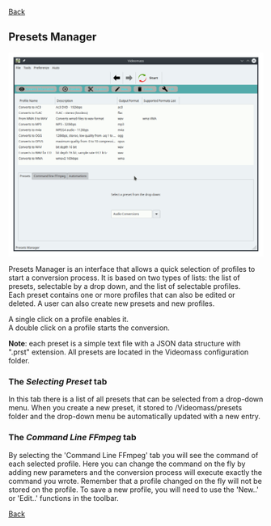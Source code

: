 [Back](../../../videomass_use.md)

## Presets Manager

![Image](../../../images/presets_manager.gif)

Presets Manager is an interface that allows a quick selection of profiles to start a conversion process. It is based 
on two types of lists: the list of presets, selectable by a drop down, and the list of selectable profiles.   
Each preset contains one or more profiles that can also be edited or deleted. A user can also create new presets and new profiles.   

A single click on a profile enables it.  
A double click on a profile starts the conversion.

**Note**: each preset is a simple text file with a JSON data structure with ".prst" extension. All presets are located in the Videomass configuration folder.

### The _Selecting Preset_ tab
In this tab there is a list of all presets that can be selected from a drop-down menu. When you create a new preset, it stored to /Videomass/presets folder and the drop-down menu be automatically updated with a new entry.

### The _Command Line FFmpeg_ tab
By selecting the 'Command Line FFmpeg' tab you will see the command of each selected profile. Here you can change the command on the fly by adding new parameters and the conversion process will execute exactly the command you wrote. Remember that a profile changed on the fly will not be stored on the profile. To save a new profile, you will need to use the 'New..' or 'Edit..' functions in the toolbar.

[Back](../../../videomass_use.md)
